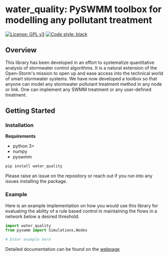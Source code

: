 # water_quality: PySWMM toolbox for modelling any pollutant treatment
[![License: GPL v3](https://img.shields.io/badge/License-GPLv3-blue.svg)](https://www.gnu.org/licenses/gpl-3.0)
[![Code style: black](https://img.shields.io/badge/code%20style-black-000000.svg)](https://github.com/python/black)

## Overview 

This library has been developed in an effort to systematize quantitative analysis of stormwater control algorithms. It is a natural extension of the Open-Storm's mission to open up and ease access into the technical world of smart stormwater systems. We have now developed a toolbox so that anyone can model any stormwater pollutant treatment method in any node or link. One can implement any SWMM treatment or any user-defined treatment.   


## Getting Started 

### Installation 

**Requirements**

- python 3+
- numpy
- pyswmm


```bash 
pip install water_quality
```

Please raise an issue on the repository or reach out if you run into any issues installing the package. 

### Example 

Here is an example implementation on how you would use this library for evaluating the ability of a rule based control in maintaining the flows in a network below a desired threshold. 

```python 
import water_quality
from pyswmm import Simulations,Nodes

# Enter example here

```

Detailed documentation can be found on the [webpage](https://klabum.github.io/water_quality/)